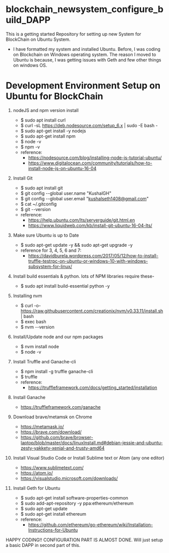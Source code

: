 # blockchain_newsystem_configure_build_DAPP
This is a getting started Repository for setting up new System for BlockChain on Ubuntu System.

- I have formatted my system and installed Ubuntu. Before, I was coding on Blockchain on Windows operating system. The reason I moved to Ubuntu is because, I was getting issues with Geth and few other things on windows OS.

# Development Environment Setup on Ubuntu for BlockChain

1. nodeJS and npm version install 
      - $ sudo apt install curl
      - $ curl -sL https://deb.nodesource.com/setup_6.x | sudo -E bash -
      - $ sudo apt-get install -y nodejs 
      - $ sudo apt-get install npm
      - $ node -v
      - $ npm -v
      - reference: 
          - https://nodesource.com/blog/installing-node-js-tutorial-ubuntu/
          - https://www.digitalocean.com/community/tutorials/how-to-install-node-js-on-ubuntu-16-04
          
 
2. Install Git
      - $ sudo apt install git
      - $ git config --global user.name "KushalGH"
      - $ git config --global user.email "kushalseth1408@gmail.com"
      - $ cat ~/.gitconfig
      - $ git --version
      - reference: 
          - https://help.ubuntu.com/lts/serverguide/git.html.en
          - https://www.liquidweb.com/kb/install-git-ubuntu-16-04-lts/
          
3. Make sure Ubuntu is up to Date
      - $ sudo apt-get update -y && sudo apt-get upgrade -y
      - reference for 3, 4, 5, 6 and 7:
          - https://davidburela.wordpress.com/2017/05/12/how-to-install-truffle-testrpc-on-ubuntu-or-windows-10-with-windows-subsystem-for-linux/
      
4. Install build essentials & python. lots of NPM libraries require these- 
      - $ sudo apt install build-essential python -y

5. Installing nvm
      - $ curl -o- https://raw.githubusercontent.com/creationix/nvm/v0.33.11/install.sh | bash
      - $ exec bash <!-- Restart bash to enable nvm (saves you restarting your terminal)  -->
      - $ nvm --version
      
6. Install/Update node and our npm packages
      - $ nvm install node
      - $ node -v
      
7. Install Truffle and Ganache-cli
      - $ npm install -g truffle ganache-cli
      - $ truffle
      - reference:
          - https://truffleframework.com/docs/getting_started/installation

8. Install Ganache
      - https://truffleframework.com/ganache

9. Download brave/metamsk on Chrome
      - https://metamask.io/ <!-- Please save the password, keep it at a save place -->
      - https://brave.com/download/
      - https://github.com/brave/browser-laptop/blob/master/docs/linuxInstall.md#debian-jessie-and-ubuntu-zesty-yakkety-xenial-and-trusty-amd64 

10. Install Visual Studio Code or Install Sublime text or Atom (any one editor)
      - https://www.sublimetext.com/
      - https://atom.io/
      - https://visualstudio.microsoft.com/downloads/

11. Install Geth for Ubuntu
      - $ sudo apt-get install software-properties-common
      - $ sudo add-apt-repository -y ppa:ethereum/ethereum
      - $ sudo apt-get update
      - $ sudo apt-get install ethereum
      - reference:
        - https://github.com/ethereum/go-ethereum/wiki/Installation-Instructions-for-Ubuntu

HAPPY CODING!! CONFIGURATION PART IS ALMOST DONE. Will just setup a basic DAPP in second part of this.
    
